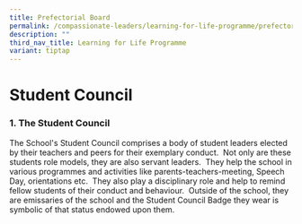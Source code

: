 ```yaml
---
title: Prefectorial Board
permalink: /compassionate-leaders/learning-for-life-programme/prefectorial-board/
description: ""
third_nav_title: Learning for Life Programme
variant: tiptap
---
```

<h1><strong>Student Council</strong></h1>
<h3>1. The Student Council</h3>
<p>The School's Student Council comprises a body of student leaders elected
by their teachers and peers for their exemplary conduct.&nbsp; Not only
are these students role models, they are also servant leaders.&nbsp; They
help the school in various programmes and activities like parents-teachers-meeting,
Speech Day, orientations etc.&nbsp; They also play a disciplinary role
and help to remind fellow students of their conduct and behaviour.&nbsp;
Outside of the school, they are emissaries of the school and the Student
Council Badge they wear is symbolic of that status endowed upon them.</p>
<h3></h3>
<p></p>